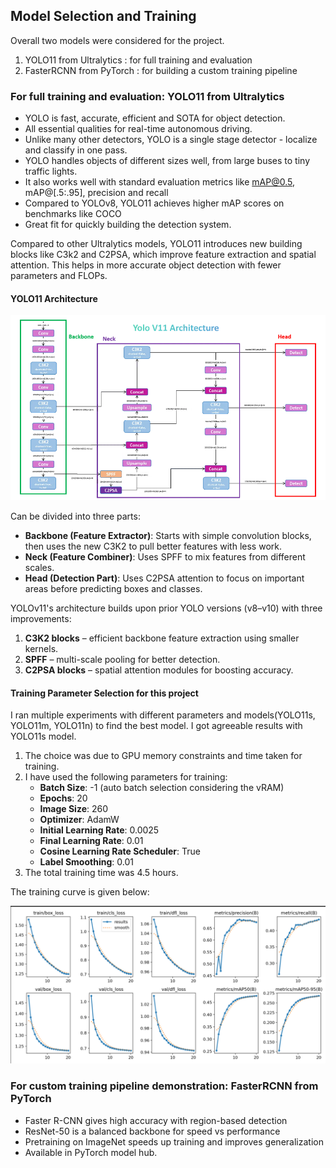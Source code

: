 ## Model Selection and Training

Overall two models were considered for the project.
1. YOLO11 from Ultralytics : for full training and evaluation
2. FasterRCNN from PyTorch : for building a custom training pipeline

### For full training and evaluation: YOLO11 from Ultralytics

- YOLO is fast, accurate, efficient and SOTA for object detection.
- All essential qualities for real-time autonomous driving. 
- Unlike many other detectors, YOLO is a single stage detector - localize and classify in one pass. 
- YOLO handles objects of different sizes well, from large buses to tiny traffic lights. 
- It also works well with standard evaluation metrics like mAP@0.5, mAP@[.5:.95], precision and recall
- Compared to YOLOv8, YOLO11 achieves higher mAP scores on benchmarks like COCO
- Great fit for quickly building the detection system.

Compared to other Ultralytics models, YOLO11 introduces new building blocks like C3k2 and C2PSA, which improve feature extraction and spatial attention. This helps in more accurate object detection with fewer parameters and FLOPs.

#### YOLO11 Architecture

![YOLO11 Architecture](images/yolo11_arch.png)

Can be divided into three parts:

- **Backbone (Feature Extractor)**: Starts with simple convolution blocks, then uses the new C3K2 to pull better features with less work.
- **Neck (Feature Combiner)**: Uses SPFF to mix features from different scales.
- **Head (Detection Part)**: Uses C2PSA attention to focus on important areas before predicting boxes and classes.

YOLOv11's architecture builds upon prior YOLO versions (v8–v10) with three improvements:

1. **C3K2 blocks** – efficient backbone feature extraction using smaller kernels. 
2. **SPFF** – multi-scale pooling for better detection. 
3. **C2PSA blocks** – spatial attention modules for boosting accuracy.

#### Training Parameter Selection for this project

I ran multiple experiments with different parameters and models(YOLO11s, YOLO11m, YOLO11n) to find the best model. I got agreeable results with YOLO11s model.

1. The choice was due to GPU memory constraints and time taken for training.
2. I have used the following parameters for training:
    - **Batch Size**: -1 (auto batch selection considering the vRAM)
    - **Epochs**: 20
    - **Image Size**: 260
    - **Optimizer**: AdamW
    - **Initial Learning Rate**: 0.0025
    - **Final Learning Rate**: 0.01
    - **Cosine Learning Rate Scheduler**: True
    - **Label Smoothing**: 0.01
3. The total training time was 4.5 hours.

The training curve is given below:

![YOLO11 Training Curve](images/train_metrics.png)


### For custom training pipeline demonstration: FasterRCNN from PyTorch

- Faster R-CNN gives high accuracy with region-based detection
- ResNet-50 is a balanced backbone for speed vs performance
- Pretraining on ImageNet speeds up training and improves generalization
- Available in PyTorch model hub. 

